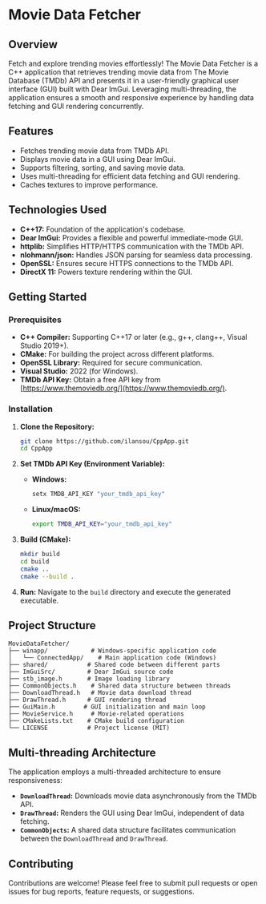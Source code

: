 # Movie Data Fetcher

## Overview

Fetch and explore trending movies effortlessly! The Movie Data Fetcher is a C++ application that retrieves trending movie data from The Movie Database (TMDb) API and presents it in a user-friendly graphical user interface (GUI) built with Dear ImGui.  Leveraging multi-threading, the application ensures a smooth and responsive experience by handling data fetching and GUI rendering concurrently.

## Features

- Fetches trending movie data from TMDb API.
- Displays movie data in a GUI using Dear ImGui.
- Supports filtering, sorting, and saving movie data.
- Uses multi-threading for efficient data fetching and GUI rendering.
- Caches textures to improve performance.

## Technologies Used

* **C++17:** Foundation of the application's codebase.
* **Dear ImGui:**  Provides a flexible and powerful immediate-mode GUI.
* **httplib:** Simplifies HTTP/HTTPS communication with the TMDb API.
* **nlohmann/json:**  Handles JSON parsing for seamless data processing.
* **OpenSSL:** Ensures secure HTTPS connections to the TMDb API.
* **DirectX 11:**  Powers texture rendering within the GUI.


## Getting Started

### Prerequisites

* **C++ Compiler:** Supporting C++17 or later (e.g., g++, clang++, Visual Studio 2019+).
* **CMake:**  For building the project across different platforms.
* **OpenSSL Library:** Required for secure communication.
* **Visual Studio:** 2022 (for Windows).
* **TMDb API Key:** Obtain a free API key from [https://www.themoviedb.org/](https://www.themoviedb.org/).

### Installation

1. **Clone the Repository:**

   ```bash
   git clone https://github.com/ilansou/CppApp.git
   cd CppApp
   ```

2. **Set TMDb API Key (Environment Variable):**

    * **Windows:**
      ```bash
      setx TMDB_API_KEY "your_tmdb_api_key"
      ```

    * **Linux/macOS:**
      ```bash
      export TMDB_API_KEY="your_tmdb_api_key"
      ```
3. **Build (CMake):**
    ```bash
    mkdir build
    cd build
    cmake ..
    cmake --build .
    ```

4. **Run:** Navigate to the `build` directory and execute the generated executable.

## Project Structure

```
MovieDataFetcher/
├── winapp/            # Windows-specific application code
│   └── ConnectedApp/    # Main application code (Windows)
├── shared/           # Shared code between different parts
├── ImGuiSrc/         # Dear ImGui source code
├── stb_image.h       # Image loading library
├── CommonObjects.h    # Shared data structure between threads
├── DownloadThread.h   # Movie data download thread
├── DrawThread.h      # GUI rendering thread
├── GuiMain.h        # GUI initialization and main loop
├── MovieService.h     # Movie-related operations
├── CMakeLists.txt    # CMake build configuration
└── LICENSE           # Project license (MIT)

```


## Multi-threading Architecture

The application employs a multi-threaded architecture to ensure responsiveness:

* **`DownloadThread`:** Downloads movie data asynchronously from the TMDb API.
* **`DrawThread`:** Renders the GUI using Dear ImGui, independent of data fetching.
* **`CommonObjects`:**  A shared data structure facilitates communication between the `DownloadThread` and `DrawThread`.


## Contributing

Contributions are welcome! Please feel free to submit pull requests or open issues for bug reports, feature requests, or suggestions.
